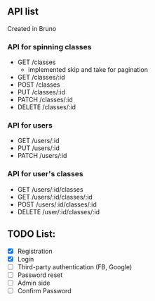 ## API list
Created in Bruno

### API for spinning classes

- GET /classes
    - implemented skip and take for pagination
- GET /classes/:id
- POST /classes
- PUT /classes/:id
- PATCH /classes/:id
- DELETE /classes/:id

### API for users
- GET /users/:id
- PUT /users/:id
- PATCH /users/:id

### API for user's classes

- GET /users/:id/classes
- GET /users/:id/classes/:id
- POST /users/:id/classes/:id
- DELETE /user/:id/classes/:id



## TODO List:

- [x] Registration
- [X] Login
- [ ]  Third-party authentication (FB, Google)
- [ ]  Password reset
- [ ]  Admin side
- [ ]  Confirm Password 
